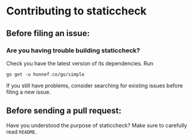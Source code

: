 # Contributing to staticcheck

## Before filing an issue:

### Are you having trouble building staticcheck?

Check you have the latest version of its dependencies. Run
```
go get -u honnef.co/go/simple
```
If you still have problems, consider searching for existing issues before filing a new issue.

## Before sending a pull request:

Have you understood the purpose of staticcheck? Make sure to carefully read `README`.

